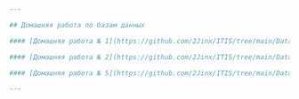 ```yaml
---

## Домашняя работа по базам данных

#### [Домашняя работа № 1](https://github.com/2Jinx/ITIS/tree/main/Database/homework_1 "Домашняя работа № 1")

#### [Домашняя работа № 2](https://github.com/2Jinx/ITIS/tree/main/Database/homework_2 "Домашняя работа № 2")

#### [Домашняя работа № 5](https://github.com/2Jinx/ITIS/tree/main/Database/homework_5 "Домашняя работа № 5")

---
```

